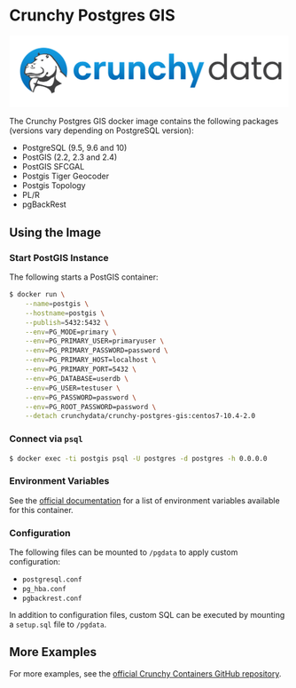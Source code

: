 # Crunchy Postgres GIS

![](https://raw.githubusercontent.com/CrunchyData/crunchy-containers/master/images/crunchy_logo.png)

The Crunchy Postgres GIS docker image contains the following packages (versions vary depending on PostgreSQL version):

* PostgreSQL (9.5, 9.6 and 10)
* PostGIS (2.2, 2.3 and 2.4)
* PostGIS SFCGAL
* Postgis Tiger Geocoder
* Postgis Topology
* PL/R
* pgBackRest

## Using the Image

### Start PostGIS Instance

The following starts a PostGIS container:

```bash
$ docker run \
    --name=postgis \
    --hostname=postgis \
    --publish=5432:5432 \
    --env=PG_MODE=primary \
    --env=PG_PRIMARY_USER=primaryuser \
    --env=PG_PRIMARY_PASSWORD=password \
    --env=PG_PRIMARY_HOST=localhost \
    --env=PG_PRIMARY_PORT=5432 \
    --env=PG_DATABASE=userdb \
    --env=PG_USER=testuser \
    --env=PG_PASSWORD=password \
    --env=PG_ROOT_PASSWORD=password \
    --detach crunchydata/crunchy-postgres-gis:centos7-10.4-2.0
```

### Connect via `psql`

```bash
$ docker exec -ti postgis psql -U postgres -d postgres -h 0.0.0.0
```

### Environment Variables

See the [official documentation](https://github.com/CrunchyData/crunchy-containers/blob/master/docs/containers.adoc#environment-variables) for a list of environment 
variables available for this container.

### Configuration

The following files can be mounted to `/pgdata` to apply custom configuration:

* `postgresql.conf`
* `pg_hba.conf`
* `pgbackrest.conf`

In addition to configuration files, custom SQL can be executed by mounting a `setup.sql` 
file to `/pgdata`.

## More Examples

For more examples, see the [official Crunchy Containers GitHub repository](https://github.com/CrunchyData/crunchy-containers/tree/master/examples/docker).
